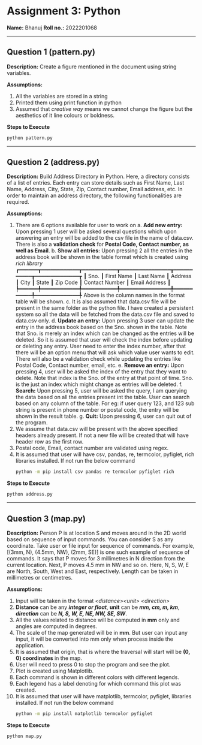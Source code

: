 
# Assignment 3: Python

**Name:** Bhanuj
**Roll no.:** 2022201068

---

## Question 1 (<span>pattern.py</span>)

**Description:** Create a figure mentioned in the document using string variables.

**Assumptions:**
1. All the variables are stored in a string
2. Printed them using print function in python
3. Assumed that *creative way* means we cannot change the figure but the aesthetics of it line colours or boldness.

**Steps to Execute**

```sh
python pattern.py
```
---

## Question 2 (<span>address.py</span>)

**Description:** Build Address Directory in Python. Here, a directory consists of a list  of entries. Each entry can store details such as First Name, Last Name, Address, City, State, Zip, Contact number, Email address, etc. In order to maintain an address directory, the following functionalities are required.

**Assumptions:**
1. There are 6 options available for user to work on
	a. **Add new entry:** Upon pressing 1 user will be asked several questions which upon answering an entry will 						be added to the csv file in the name of data.csv. There is also a **validation check** for **Postal Code, Contact number, as well as Email**.
	b. **Show all entries:** Upon pressing 2 all the entries in the address book will be shown in the table format which is created using *rich library*
	┏━━━━━━┳━━━━━━━━━━━━┳━━━━━━━━━━━┳━━━━━━━━━━━━━━━━┳━━━━━━━━━━━┳━━━━━━━━━━━━━━┳
┃ Sno. ┃ First Name ┃ Last Name ┃ Address        ┃ City      ┃ State     ┃ Zip Code ┃ Contact Number ┃ Email Address           ┃
┡━━━━━━╇━━━━━━━━━━━━╇━━━━━━━━━━━╇━━━━━━━━━━━━━━━━╇━━━━━━━━━━━╇━━━━━━━━━━━━━━╇
	Above is the column names in the format table will be shown.
	c. It is also assumed that data.csv file will be present in the same folder as the python file. I have created a persistent system so all the data will be fetched from the data.csv file and saved to data.csv only.
	d. **Update an entry:** Upon pressing 3 user can update the entry in the address book based on the Sno. shown in the table. Note that Sno. is merely an index which can be changed as the entries will be deleted. So it is assumed that user will check the index before updating or deleting any entry.
	User need to enter the index number, after that there will be an option menu that will ask which value user wants to edit. There will also be a validation check while updating the entries like Postal Code, Contact number, email, etc.
	e. **Remove an entry:** Upon pressing 4, user will be asked the index of the entry that they want to delete. Note that index is the Sno. of the entry at that point of time. Sno. is the just an index which might change as entries will be deleted.
	f. **Search:** Upon pressing 5, user will be asked the query, I am querying the data based on all the entries present int the table. User can search based on any column of the table. For eg: if user query 123, and 123 sub string is present in phone number or postal code, the entry will be shown in the result table.
	g. **Quit:** Upon pressing 6, user can quit out of the program.
2. We assume that data.csv will be present with the above specified headers already present. If not a new file will be created that will have header row as the first row.
3. Postal code, Email, contact number are validated using regex.
4. It is assumed that user will have csv, pandas, re, termcolor, pyfiglet, rich libraries installed. If not run the below command
	```sh
	python -m pip install csv pandas re termcolor pyfiglet rich
	```

**Steps to Execute**
```sh
python address.py
```

---

## Question 3 (<span>map.py</span>)

**Description:** Person P is at location S and moves around in the 2D world based on sequence of input commands. You can consider S as any coordinate. Take user or file input for sequence of commands. For example, [(3mm, N), (4.5mm, NW), (2mm, SE)] is one such example of sequence of commands. It says that P moves  for  3  millimetres in N direction from the current location. Next, P moves 4.5  mm in NW and so on. Here, N, S, W, E are North, South, West and East, respectively. Length can be taken in millimetres or centimetres.

**Assumptions:**
1. Input will be taken in the format *\<distance>\<unit> \<direction>*
2. **Distance** can be any ***integer or float***, **unit** can be ***mm, cm, m, km***, ***direction*** can be ***N, S, W, E, NE, NW, SE, SW***.
3. All the values related to distance will be computed in **mm** only and angles are computed in degrees.
4. The scale of the map generated will be in **mm**. But user can input any input, it will be converted into mm only when process inside the application.
5. It is assumed that origin, that is where the traversal will start will be **(0, 0) coordinates** in the map.
6. User will need to press 0 to stop the program and see the plot.
7. Plot is created using Matplotlib.
8. Each command is shown in different colors with different legends.
9. Each legend has a label denoting for which command this plot was created.
10. It is assumed that user will have matplotlib, termcolor, pyfiglet, libraries installed. If not run the below command
	```sh
	python -m pip install matplotlib termcolor pyfiglet
	```


**Steps to Execute**

```sh
python map.py
```
